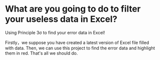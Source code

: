 # What are you going to do to filter your useless data in Excel?
Using Principle 3σ to find your error data in Excel!

Firstly，we suppose you have created a latest version of Excel file filled with data.
Then, we can use this project to find the error data and highlight them in red.
That's all we should do.
